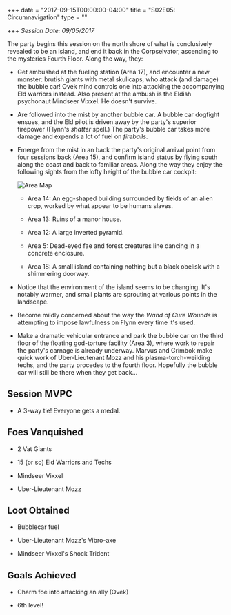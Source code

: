 +++
date = "2017-09-15T00:00:00-04:00"
title = "S02E05: Circumnavigation"
type = ""

+++
*Session Date: 09/05/2017*

The party begins this session on the north shore of what is conclusively revealed to be an island, and end it back in the Corpselvator, ascending to the mysteries Fourth Floor. Along the way, they:

* Get ambushed at the fueling station (Area 17), and encounter a new monster: brutish giants with metal skullcaps, who attack (and damage) the bubble car! Ovek mind controls one into attacking the accompanying Eld warriors instead. Also present at the ambush is the Eldish psychonaut Mindseer Vixxel. He doesn't survive.

* Are followed into the mist by another bubble car. A bubble car dogfight ensues, and the Eld pilot is driven away by the party's superior firepower (Flynn's *shatter* spell.) The party's bubble car takes more damage and expends a lot of fuel on *fireballs*.

* Emerge from the mist in an back the party's original arrival point from four sessions back (Area 15), and confirm island status by flying south along the coast and back to familiar areas. Along the way they enjoy the following sights from the lofty height of the bubble car cockpit:

    ![Area Map](/uploads/session-5-area-map.png)

    * Area 14: An egg-shaped building surrounded by fields of an alien crop, worked by what appear to be humans slaves.

    * Area 13: Ruins of a manor house.

    * Area 12: A large inverted pyramid.

    * Area 5: Dead-eyed fae and forest creatures line dancing in a concrete enclosure.

    * Area 18: A small island containing nothing but a black obelisk with a shimmering doorway.
    
    
* Notice that the environment of the island seems to be changing. It's notably warmer, and small plants are sprouting at various points in the landscape.

* Become mildly concerned about the way the *Wand of Cure Wounds* is attempting to impose lawfulness on Flynn every time it's used.

* Make a dramatic vehicular entrance and park the bubble car on the third floor of the floating god-torture facility (Area 3), where work to repair the party's carnage is already underway. Marvus and Grimbok make quick work of Uber-Lieutenant Mozz and his plasma-torch-weilding techs, and the party procedes to the fourth floor. Hopefully the bubble car will still be there when they get back...

## Session MVPC

* A 3-way tie! Everyone gets a medal.

## Foes Vanquished

* 2 Vat Giants

* 15 (or so) Eld Warriors and Techs

* Mindseer Vixxel

* Uber-Lieutenant Mozz

## Loot Obtained

* Bubblecar fuel

* Uber-Lieutenant Mozz's Vibro-axe

* Mindseer Vixxel's Shock Trident

## Goals Achieved

* Charm foe into attacking an ally (Ovek)

* 6th level!